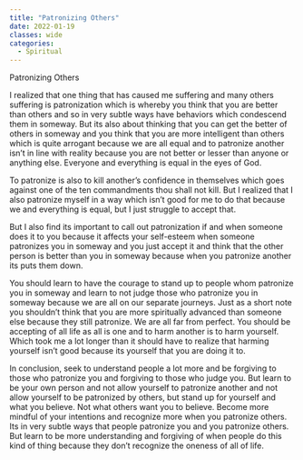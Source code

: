 ```yaml
---
title: "Patronizing Others"
date: 2022-01-19
classes: wide
categories:
  - Spiritual 
---
```


Patronizing Others

I realized that one thing that has caused me suffering and many others suffering is patronization which is whereby you think that you are better than others and so in very subtle ways have behaviors which condescend them in someway. But its also about thinking that you can get the better of others in someway and you think that you are more intelligent than others which is quite arrogant because we are all equal and to patronize another isn’t in line with reality because you are not better or lesser than anyone or anything else. Everyone and everything is equal in the eyes of God.

To patronize is also to kill another’s confidence in themselves which goes against one of the ten commandments thou shall not kill. But I realized that I also patronize myself in a way which isn’t good for me to do that because we and everything is equal, but I just struggle to accept that. 

But I also find its important to call out patronization if and when someone does it to you because it affects your self-esteem when someone patronizes you in someway and you just accept it and think that the other person is better than you in someway because when you patronize another its puts them down.

You should learn to have the courage to stand up to people whom patronize you in someway and learn to not judge those who patronize you in someway because we are all on our separate journeys. Just as a short note you shouldn’t think that you are more spiritually advanced than someone else because they still patronize. We are all far from perfect. You should be accepting of all life as all is one and to harm another is to harm yourself. Which took me a lot longer than it should have to realize that harming yourself isn’t good because its yourself that you are doing it to. 

In conclusion, seek to understand people a lot more and be forgiving to those who patronize you and forgiving to those who judge you. But learn to be your own person and not allow yourself to patronize another and not allow yourself to be patronized by others, but stand up for yourself and what you believe. Not what others want you to believe. Become more mindful of your intentions and recognize more when you patronize others. Its in very subtle ways that people patronize you and you patronize others. But learn to be more understanding and forgiving of when people do this kind of thing because they don’t recognize the oneness of all of life. 
